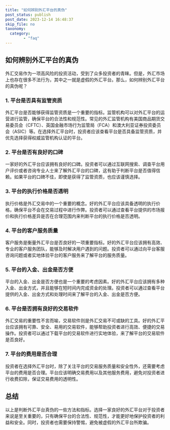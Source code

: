 ```yaml
---
title: "如何辨别外汇平台的真伪"
post_status: publish
post_date: 2023-12-14 16:48:37
skip_file: no
taxonomy:
  category:
        - "faq"
---
```


## 如何辨别外汇平台的真伪

外汇交易作为一项高风险的投资活动，受到了众多投资者的青睐。但是，外汇市场上也存在很多不法行为，其中之一就是虚假的外汇平台。那么，如何辨别外汇平台的真伪呢？

### 1. 平台是否具有监管资质

外汇平台是否能够获得监管资质是一个重要的指标。监管机构可以对外汇平台的运营进行监管，确保平台的合法性和规范性。常见的外汇监管机构有美国商品期货交易委员会（CFTC）、英国金融市场行为监管局（FCA）和澳大利亚证券投资委员会（ASIC）等。在选择外汇平台时，投资者应该查看平台是否具备监管资质，并优先选择获得权威监管机构认证的平台。

### 2. 平台是否有良好的口碑

一家好的外汇平台应该拥有良好的口碑。投资者可以通过互联网搜索、调查平台用户评价或者咨询专业人士来了解外汇平台的口碑，这有助于判断平台是否值得信赖。如果平台的口碑不佳，即使是获得了监管资质，也应该谨慎选择。

### 3. 平台的执行价格是否透明

执行价格是外汇交易中的一个重要的概念。好的外汇平台应该具备透明的执行价格，确保平台不会在交易过程中进行作弊。投资者可以通过查看平台提供的市场报价和执行价格差异是否在合理范围内来判断平台的执行价格是否透明。

### 4. 平台的客户服务质量

客户服务是衡量外汇平台是否良好的一项重要指标。好的外汇平台应该拥有高效、专业的客户服务团队，能够及时解决用户遇到的问题。投资者可以通过向平台客服咨询问题或者实地体验平台的客户服务来了解平台的服务质量。

### 5. 平台的入金、出金是否方便

平台的入金、出金是否方便也是一个重要的考虑因素。好的外汇平台应该拥有多种入金、出金方式，并且能够在短时间内完成资金的处理。投资者可以通过查看平台提供的入金、出金方式和处理时间来了解平台的入金、出金是否方便。

### 6. 平台是否拥有良好的交易软件

外汇交易的重要性不言而喻，交易软件则是外汇交易不可或缺的工具。好的外汇平台应该拥有可靠、安全、易用的交易软件，能够帮助投资者进行高效、便捷的交易操作。投资者可以通过下载平台的交易软件进行实地体验，来了解平台的交易软件是否良好。

### 7. 平台的费用是否合理

投资者在选择外汇平台时，除了关注平台的交易服务质量和安全性外，还需要考虑平台的费用是否合理。平台应该明确交易费用以及其他服务费用，避免对投资者进行收费扣除，保证交易费用的透明性。

## 总结

以上是判断外汇平台真伪的一些方法和指标。选择一家良好的外汇平台对于投资者来说是至关重要的，只有确保平台的合法性、规范性，才能更好地保护投资者的利益和安全。同时，投资者也需要保持警惕，避免被虚假的外汇平台所欺骗。
